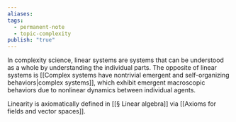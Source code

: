 ```yaml
---
aliases: 
tags:
  - permanent-note
  - topic-complexity
publish: "true"
---
```

In complexity science, linear systems are systems that can be understood as a whole by understanding the individual parts. The opposite of linear systems is [[Complex systems have nontrivial emergent and self-organizing behaviors|complex systems]], which exhibit emergent macroscopic behaviors due to nonlinear dynamics between individual agents.

Linearity is axiomatically defined in [[§ Linear algebra]] via [[Axioms for fields and vector spaces]].